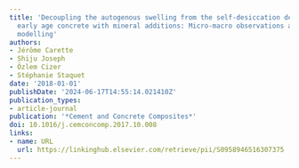 ```yaml
---
title: 'Decoupling the autogenous swelling from the self-desiccation deformation in
  early age concrete with mineral additions: Micro-macro observations and unified
  modelling'
authors:
- Jérôme Carette
- Shiju Joseph
- Özlem Cizer
- Stéphanie Staquet
date: '2018-01-01'
publishDate: '2024-06-17T14:55:14.021410Z'
publication_types:
- article-journal
publication: '*Cement and Concrete Composites*'
doi: 10.1016/j.cemconcomp.2017.10.008
links:
- name: URL
  url: https://linkinghub.elsevier.com/retrieve/pii/S0958946516307375
---
```

